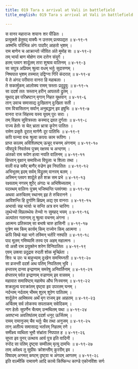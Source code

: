 ```yaml
---
title: 019 Tara s arrival at Vali in battlefield
title_english: 019 Tara s arrival at Vali in battlefield

---
```


<div class="audioEmbed"  caption="श्रीराम-हरिसीताराममूर्ति-घनपाठिभ्यां वचनम्" src="https://archive.org/download/Ramayana-recitation-Sriram-harisItArAmamUrti-Ghanapaati-v2/Kanda_4/Kanda_4_KSK-019-Tharaya_Aagamanam.mp3"></div>

स वानर महाराजः शयानः शर पीडितः ।  
प्रत्युक्तो हेतुमद् वाक्यैः न उत्तरम् प्रत्यपद्यत ॥ ४-१९-१  
अश्मभिः परिभिन्न अंगः पादपैर् आहतो भृशम् ।  
राम बाणेन च आक्रान्तो जीवित अंते मुमोह सः ॥ ४-१९-२  
तम् भार्या बाण मोक्षेण राम दत्तेन संयुगे ।  
हतम् प्लवग शार्दूलम् तारा शुश्राव वालिनम् ॥ ४-१९-३  
सा सपुत्र अप्रियम् श्रुत्वा वधम् भर्तुः सुदारुणम् ।  
निष्पपात भृशम् तस्मात् उद्विग्ना गिरि कंदरात् ॥ ४-१९-४  
ये ते अंगद परीवारा वानरा हि महाबलाः ।  
ते सकार्मुकम् आलोक्य रामम् त्रस्ताः प्रदुद्रुवुः ॥ ४-१९-५  
सा ददर्श ततः त्रस्तान् हरीन् आपततो द्रुतम् ।  
यूथाद् इव परिभ्रष्टान् मृगान् निहत यूथपान् ॥ ४-१९-६  
तान् उवाच समासाद्य दुःखितान् दुःखिता सती ।  
राम वित्रासितान् सर्वान् अनुबद्धान् इव इषुभिः ॥ ४-१९-७  
वानरा राज सिंहस्य यस्य यूयम् पुरः सराः ।  
तम् विहाय सुवित्रस्ताः कस्माद् द्रवत दुर्गताः ॥ ४-१९-८  
राज्य हेतोः स चेत् भ्राता भ्रात्रा कॄरेण पातितः ।  
रामेण प्रसृतैः दूरात् मार्गणैः दूर पातिभिः ॥ ४-१९-९  
कपि पत्न्या वचः श्रुत्वा कपयः काम रूपिणः ।  
प्राप्त कालम् अविश्लिष्टम् ऊचुर् वचनम् अंगनाम् ॥ ४-१९-१०  
जीवपुत्रे निवर्तस्व पुत्रम् रक्षस्व च अन्दगम् ।  
अंतको राम रूपेण हत्वा नयति वालिनम् ॥ ४-१९-११  
क्षिप्तान् वृक्षान् समाविध्य विपुलाः च शिलाः तथा ।  
वाली वज्र समैर् बाणैर् वज्रेण इव निपातितः ॥ ४-१९-१२  
अभिभूतम् इदम् सर्वम् विद्रुतम् वानरम् बलम् ।  
अस्मिन् प्लवग शार्दूले हते शक्र सम प्रभे ॥ ४-१९-१३  
रक्ष्यताम् नगरम् शूरैर् अंगदः च अभिषिच्यताम् ।  
पदस्थम् वालिनः पुत्रम् भजिष्यन्ति प्लवंगमाः ॥ ४-१९-१४  
अथवा अरुचितम् स्थानम् इह ते रुचिरानने ।  
आविशन्ति हि दुर्गाणि क्षिप्रम् अद्य एव वानराः ॥ ४-१९-१५  
अभार्याः सह भार्याः च सन्ति अत्र वन चारिणः ।  
लुब्धेभ्यो विप्रलब्धेयः तेभ्यो नः सुमहद् भयम् ॥ ४-१९-१६  
अल्पांतर गतानाम् तु श्रुत्वा वचनम् अंगना ।  
आत्मनः प्रतिरूपम् सा बभाषे चारु हासिनी ॥ ४-१९-१७  
पुत्रेण मम किम् कार्यम् किम् राज्येन किम् आत्मना ।  
कपि सिम्हे महा भागे तस्मिन् भर्तरि नश्यति ॥ ४-१९-१८  
पाद मूलम् गमिष्यामि तस्य एव अहम् महात्मनः ।  
यो असौ राम प्रयुक्तेन शरेण विनिपातितः ॥ ४-१९-१९  
एवम् उक्त्वा प्रदुद्राव रुदती शोक मूर्च्छिता ।  
शिरः च उरः च बाहुभ्याम् दुःखेन समभिघ्नती ॥ ४-१९-२०  
सा व्रजन्ती ददर्श अथ पतिम् निपतितम् भुवि ।  
हन्तारम् दानव इन्द्राणाम् समरेषु अनिवर्तिनाम् ॥ ४-१९-२१  
क्षेप्तारम् पर्वत इन्द्राणाम् वज्राणाम् इव वासवम् ।  
महावात समाविष्टम् महामेघ औघ निःस्वनम् ॥ ४-१९-२२  
शक्रतुल्य पराक्रांतम् वृष्ट्वा इव उपरतम् घनम् ।  
नर्दन्तम् नर्दताम् भीमम् शूरम् शूरेण पातितम् ।  
शार्दूलेन आमिषस्य अर्थे मृग राजम् इव आहतम् ॥ ४-१९-२३  
अर्चितम् सर्व लोकस्य सपताकम् सवेदिकम् ।  
नाग हेतोः सुपर्णेन चैत्यम् उन्मथितम् यथा ॥ ४-१९-२४  
अवष्टभ्य अवतिष्ठंतम् ददर्श धनुर् ऊर्जितम् ।  
रामम् रामानुजम् चैव भर्तुः चैव तथा अनुजम् ॥ ४-१९-२५  
तान् अतीत्य समासाद्य भर्तारम् निहतम् रणे ।  
समीक्ष्य व्यथिता भूमौ संभ्रांता निपपात ह ॥ ४-१९-२६  
सुप्ता इव पुनर् उत्थाय आर्य पुत्र इति वादिनी ।  
रुरोद सा पतिम् दृष्ट्वा सम्वीतम् मृत्यु दामभिः ॥ ४-१९-२७  
ताम् अवेक्ष्य तु सुग्रीवः क्रोशन्तीम् कुररीम् इव ।  
विषादम् अगमत् कष्टम् दृष्ट्वा च अंगदम् आगतम् ॥ ४-१९-२८  
इति वाल्मीकि रामायणे आदि काव्ये किष्किन्ध काण्डे एकोनविंशः सर्गः